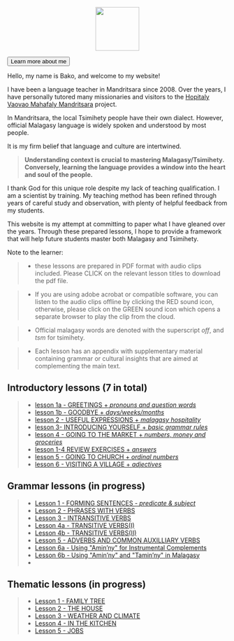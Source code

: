<head>
<link rel="stylesheet" href="http://mandritsara.github.io/bako/assets/css/style.scss">
<!-- Google tag (gtag.js) -->
<script async src="https://www.googletagmanager.com/gtag/js?id=G-DG828TL4V1"></script>
<script>
  window.dataLayer = window.dataLayer || [];
  function gtag(){dataLayer.push(arguments);}
  gtag('js', new Date());

  gtag('config', 'G-DG828TL4V1');
</script>
</head>

<p align="center">
  <img width="100" height="100" src="https://mandritsara.github.io/bako/media/bako%20avatar.png">
</p>

<button onclick="[https://mandritsara.github.io/bako/about.html]">Learn more about me</button>

<p>Hello, my name is Bako, and welcome to my website!</p>

I have been a language teacher in Mandritsara since 2008. Over the years, I have personally tutored many missionaries and visitors to the [Hopitaly Vaovao Mahafaly Mandritsara](https://www.mandritsara.org.uk/) project.

In Mandritsara, the local Tsimihety people have their own dialect. However, official Malagasy language is widely spoken and understood by most people. 

It is my firm belief that language and culture are intertwined. 

> **Understanding context is crucial to mastering Malagasy/Tsimihety.** 
> **Conversely, learning the language provides a window into the heart and soul of the people.** 

I thank God for this unique role despite my lack of teaching qualification. I am a scientist by training. My teaching method has been refined through years of careful study and observation, with plenty of helpful feedback from my students.

This website is my attempt at committing to paper what I have gleaned over the years. Through these prepared lessons, I hope to provide a framework that will help future students master both Malagasy and Tsimihety. 

Note to the learner: 
> - these lessons are prepared in PDF format with audio clips included. Please CLICK on the relevant lesson titles to download the pdf file. 

> - If you are using adobe acrobat or compatible software, you can listen to the audio clips offline by clicking the RED sound icon, otherwise, please click on the GREEN sound icon which opens a separate browser to play the clip from the cloud.
 
> - Official malagasy words are denoted with the superscript *off*, and *tsm* for tsimihety. 

> - Each lesson has an appendix with supplementary material containing grammar or cultural insights that are aimed at complementing the main text.

## Introductory lessons (7 in total)

> - [lesson 1a - GREETINGS + *pronouns and question words*](https://mandritsara.github.io/bako/introduction/introlesson1agreetings.pdf) 
> - [lesson 1b - GOODBYE + *days/weeks/months*](https://mandritsara.github.io/bako/introduction/introlesson1bgoodbye.pdf) 
> - [lesson 2 - USEFUL EXPRESSIONS + *malagasy hospitality*](https://mandritsara.github.io/bako/introduction/introlesson2usefulexpressions.pdf)
> - [lesson 3- INTRODUCING YOURSELF + *basic grammar rules*](https://mandritsara.github.io/bako/introduction/introlesson3introducingyourself.pdf)
> - [lesson 4 - GOING TO THE MARKET + *numbers, money and groceries*](https://mandritsara.github.io/bako/introduction/introlesson4goingtothemarket.pdf)
> - [lesson 1-4 REVIEW EXERCISES + *answers*](https://mandritsara.github.io/bako/introduction/introlessons1-4reviewexercises.pdf)
> - [lesson 5 - GOING TO CHURCH + *ordinal numbers*](https://mandritsara.github.io/bako/introduction/introlesson5goingtochurch.pdf)
> - [lesson 6 - VISITING A VILLAGE + *adjectives*](https://mandritsara.github.io/bako/introduction/introlesson6visitingavillage.pdf)

## Grammar lessons (in progress)

> - [Lesson 1 - FORMING SENTENCES - *predicate & subject*](https://mandritsara.github.io/bako/grammar/grammar1formingsentences.pdf)
> - [Lesson 2 - PHRASES WITH VERBS](https://mandritsara.github.io/bako/grammar/grammar2phraseswithverbs.pdf)
> - [Lesson 3 - INTRANSITIVE VERBS](https://mandritsara.github.io/bako/grammar/grammar3intransitiveverbs.pdf)
> - [Lesson 4a - TRANSITIVE VERBS(I)](https://mandritsara.github.io/bako/grammar/grammar4atransitiveverbs.pdf)
> - [Lesson 4b - TRANSITIVE VERBS(II)](https://mandritsara.github.io/bako/grammar/grammar4btransitiveverbs2.pdf)
> - [Lesson 5 - ADVERBS AND COMMON AUXILLIARY VERBS](https://mandritsara.github.io/bako/grammar/grammar5adverbsandcommonauxiliaryverbs.pdf)
> - [Lesson 6a - Using "Amin’ny" for Instrumental Complements](https://mandritsara.github.io/bako/grammar/grammar6aamin'ny.pdf)
> - [Lesson 6b - Using "Amin’ny" and "Tamin’ny" in Malagasy](https://mandritsara.github.io/bako/grammar/grammar6bamin'ny.pdf)
> - 
## Thematic lessons (in progress)

> - [Lesson 1 - FAMILY TREE](https://mandritsara.github.io/bako/theme/theme1family.pdf)
> - [Lesson 2 - THE HOUSE](https://mandritsara.github.io/bako/theme/theme%202%20the%20house.pdf)
> - [Lesson 3 - WEATHER AND CLIMATE](https://mandritsara.github.io/bako/theme/theme%203%20weather%20and%20climate.pdf)
> - [Lesson 4 - IN THE KITCHEN](https://mandritsara.github.io/bako/theme/theme4inthekitchen.pdf)
> - [Lesson 5 - JOBS](https://mandritsara.github.io/bako/theme/theme5jobs.pdf)


